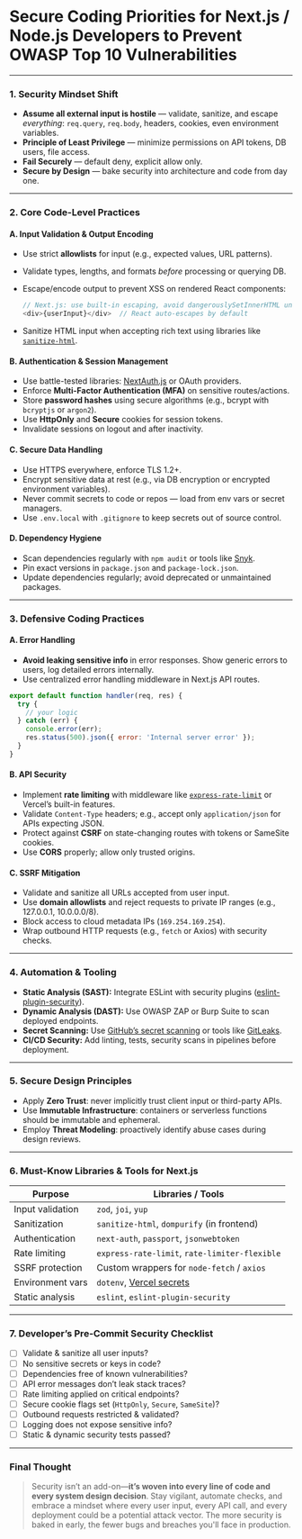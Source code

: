 # Secure Coding Priorities for Next.js / Node.js Developers to Prevent OWASP Top 10 Vulnerabilities

---

### 1. **Security Mindset Shift**

* **Assume all external input is hostile** — validate, sanitize, and escape *everything*: `req.query`, `req.body`, headers, cookies, even environment variables.
* **Principle of Least Privilege** — minimize permissions on API tokens, DB users, file access.
* **Fail Securely** — default deny, explicit allow only.
* **Secure by Design** — bake security into architecture and code from day one.

---

### 2. **Core Code-Level Practices**

#### A. Input Validation & Output Encoding

* Use strict **allowlists** for input (e.g., expected values, URL patterns).
* Validate types, lengths, and formats *before* processing or querying DB.
* Escape/encode output to prevent XSS on rendered React components:

  ```js
  // Next.js: use built-in escaping, avoid dangerouslySetInnerHTML unless sanitized
  <div>{userInput}</div>  // React auto-escapes by default
  ```
* Sanitize HTML input when accepting rich text using libraries like [`sanitize-html`](https://www.npmjs.com/package/sanitize-html).

#### B. Authentication & Session Management

* Use battle-tested libraries: [NextAuth.js](https://next-auth.js.org/) or OAuth providers.
* Enforce **Multi-Factor Authentication (MFA)** on sensitive routes/actions.
* Store **password hashes** using secure algorithms (e.g., bcrypt with `bcryptjs` or `argon2`).
* Use **HttpOnly** and **Secure** cookies for session tokens.
* Invalidate sessions on logout and after inactivity.

#### C. Secure Data Handling

* Use HTTPS everywhere, enforce TLS 1.2+.
* Encrypt sensitive data at rest (e.g., via DB encryption or encrypted environment variables).
* Never commit secrets to code or repos — load from env vars or secret managers.
* Use `.env.local` with `.gitignore` to keep secrets out of source control.

#### D. Dependency Hygiene

* Scan dependencies regularly with `npm audit` or tools like [Snyk](https://snyk.io/).
* Pin exact versions in `package.json` and `package-lock.json`.
* Update dependencies regularly; avoid deprecated or unmaintained packages.

---

### 3. **Defensive Coding Practices**

#### A. Error Handling

* **Avoid leaking sensitive info** in error responses. Show generic errors to users, log detailed errors internally.
* Use centralized error handling middleware in Next.js API routes.

```js
export default function handler(req, res) {
  try {
    // your logic
  } catch (err) {
    console.error(err);
    res.status(500).json({ error: 'Internal server error' });
  }
}
```

#### B. API Security

* Implement **rate limiting** with middleware like [`express-rate-limit`](https://www.npmjs.com/package/express-rate-limit) or Vercel’s built-in features.
* Validate `Content-Type` headers; e.g., accept only `application/json` for APIs expecting JSON.
* Protect against **CSRF** on state-changing routes with tokens or SameSite cookies.
* Use **CORS** properly; allow only trusted origins.

#### C. SSRF Mitigation

* Validate and sanitize all URLs accepted from user input.
* Use **domain allowlists** and reject requests to private IP ranges (e.g., 127.0.0.1, 10.0.0.0/8).
* Block access to cloud metadata IPs (`169.254.169.254`).
* Wrap outbound HTTP requests (e.g., `fetch` or Axios) with security checks.

---

### 4. **Automation & Tooling**

* **Static Analysis (SAST):** Integrate ESLint with security plugins ([eslint-plugin-security](https://github.com/nodesecurity/eslint-plugin-security)).
* **Dynamic Analysis (DAST):** Use OWASP ZAP or Burp Suite to scan deployed endpoints.
* **Secret Scanning:** Use [GitHub’s secret scanning](https://docs.github.com/en/code-security/secret-scanning/about-secret-scanning) or tools like [GitLeaks](https://github.com/zricethezav/gitleaks).
* **CI/CD Security:** Add linting, tests, security scans in pipelines before deployment.

---

### 5. **Secure Design Principles**

* Apply **Zero Trust**: never implicitly trust client input or third-party APIs.
* Use **Immutable Infrastructure**: containers or serverless functions should be immutable and ephemeral.
* Employ **Threat Modeling**: proactively identify abuse cases during design reviews.

---

### 6. **Must-Know Libraries & Tools for Next.js**

| Purpose          | Libraries / Tools                                                                           |
| ---------------- | ------------------------------------------------------------------------------------------- |
| Input validation | `zod`, `joi`, `yup`                                                                         |
| Sanitization     | `sanitize-html`, `dompurify` (in frontend)                                                  |
| Authentication   | `next-auth`, `passport`, `jsonwebtoken`                                                     |
| Rate limiting    | `express-rate-limit`, `rate-limiter-flexible`                                               |
| SSRF protection  | Custom wrappers for `node-fetch` / `axios`                                                  |
| Environment vars | `dotenv`, [Vercel secrets](https://vercel.com/docs/concepts/projects/environment-variables) |
| Static analysis  | `eslint`, `eslint-plugin-security`                                                          |

---

### 7. **Developer’s Pre-Commit Security Checklist**

* [ ] Validate & sanitize all user inputs?
* [ ] No sensitive secrets or keys in code?
* [ ] Dependencies free of known vulnerabilities?
* [ ] API error messages don’t leak stack traces?
* [ ] Rate limiting applied on critical endpoints?
* [ ] Secure cookie flags set (`HttpOnly`, `Secure`, `SameSite`)?
* [ ] Outbound requests restricted & validated?
* [ ] Logging does not expose sensitive info?
* [ ] Static & dynamic security tests passed?

---

### Final Thought

> Security isn’t an add-on—**it’s woven into every line of code and every system design decision**.
> Stay vigilant, automate checks, and embrace a mindset where every user input, every API call, and every deployment could be a potential attack vector. The more security is baked in early, the fewer bugs and breaches you'll face in production.
